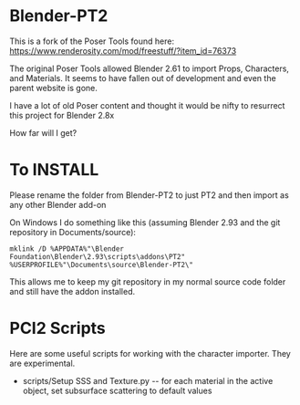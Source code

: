 # Blender-PT2
This is a fork of the Poser Tools found here: https://www.renderosity.com/mod/freestuff/?item_id=76373

The original Poser Tools allowed Blender 2.61 to import Props, Characters, and Materials. It seems to have fallen out of development and even the parent website is gone.

I have a lot of old Poser content and thought it would be nifty to resurrect this project for Blender 2.8x

How far will I get?

# To INSTALL
Please rename the folder from Blender-PT2 to just PT2 and then import as any other Blender add-on

On Windows I do something like this (assuming Blender 2.93 and the git repository in Documents/source):
```dos
mklink /D %APPDATA%"\Blender Foundation\Blender\2.93\scripts\addons\PT2" %USERPROFILE%"\Documents\source\Blender-PT2\"
```
This allows me to keep my git repository in my normal source code folder and still have the addon installed.

# PCI2 Scripts
Here are some useful scripts for working with the character importer. They are experimental.
* scripts/Setup SSS and Texture.py -- for each material in the active object, set subsurface scattering to default values
